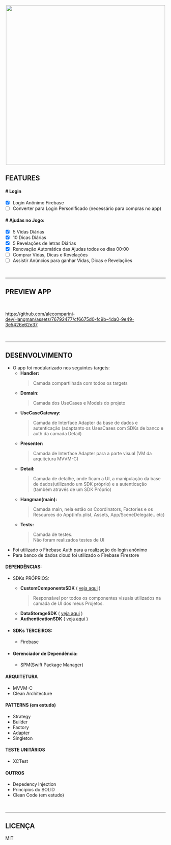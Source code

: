 
<h3 align="center">
  <br>
  <img src="https://github.com/alecomparini-dev/Hangman/assets/76792477/7a7b9d00-1a23-4329-812e-8d6171e9958f" width="500">
  <br>
</h3>

## FEATURES

#### # Login
- [x] Login Anônimo Firebase
- [ ] Converter para Login Personificado (necessário para compras no app)

#### # Ajudas no Jogo:
- [x] 5 Vidas Diárias
- [x] 10 Dicas Diárias
- [x] 5 Revelações de letras Diárias
- [x] Renovação Automática das Ajudas todos os dias 00:00
- [ ] Comprar Vidas, Dicas e Revelações
- [ ] Assistir Anúncios para ganhar Vidas, Dicas e Revelações

<br>

---
## PREVIEW APP

<br>

https://github.com/alecomparini-dev/Hangman/assets/76792477/cf6675d0-fc9b-4da0-9e49-3e5426e62e37

<br>

---
## DESENVOLVIMENTO
- O app foi modularizado nos seguintes targets:
  - **Handler:**
    > Camada compartilhada com todos os targets
  - **Domain:**
    > Camada dos UseCases e Models do projeto
  - **UseCaseGateway:**
    > Camada de Interface Adapter da base de dados e autenticação (adaptanto os UsesCases com SDKs de banco e auth da camada Detail)
  - **Presenter:**
    > Camada de Interface Adapter para a parte visual (VM da arquitetura MVVM-C)
  - **Detail:**
    > Camada de detalhe, onde ficam a UI, a manipulação da base de dados(utilizando um SDK próprio) e a autenticação (também através de um SDK Próprio)
  - **Hangman(main):**
    > Camada main, nela estão os Coordinators, Factories e os Resources do App(Info.plist, Assets, App/SceneDelegate.. etc)
  - **Tests:**
    > Camada de testes. <br>
    > Não foram realizados testes de UI
- Foi utilizado o Firebase Auth para a realização do login anônimo
- Para banco de dados cloud foi utilizado o Firebase Firestore

#### DEPENDÊNCIAS: 
- SDKs PRÓPRIOS:
  - **CustomComponentsSDK** ( [veja aqui](https://github.com/alecomparini-dev/CustomComponentsSDK/tree/develop/Sources/CustomComponents/Components) )
    > Responsável por todos os componentes visuais utilizados na camada de UI dos meus Projetos.
  - **DataStorageSDK** ( [veja aqui](https://github.com/alecomparini-dev/DataStorageSDK) )
  - **AuthenticationSDK** ( [veja aqui](https://github.com/alecomparini-dev/AuthenticationSDK) )
  
- #### SDKs TERCEIROS:
  - Firebase
 
- #### Gerenciador de Dependência:
  - SPM(Swift Package Manager)

#### ARQUITETURA
- MVVM-C
- Clean Architecture

#### PATTERNS (em estudo)
- Strategy
- Builder
- Factory
- Adapter
- Singleton

#### TESTE UNITÁRIOS
- XCTest

#### OUTROS
- Depedency Injection
- Princípios do SOLID
- Clean Code (em estudo)


<br>

---
## LICENÇA
MIT


